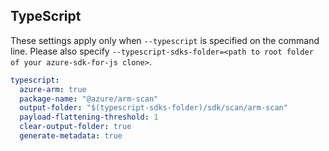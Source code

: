 ## TypeScript

These settings apply only when `--typescript` is specified on the command line.
Please also specify `--typescript-sdks-folder=<path to root folder of your azure-sdk-for-js clone>`.

``` yaml $(typescript)
typescript:
  azure-arm: true
  package-name: "@azure/arm-scan"
  output-folder: "$(typescript-sdks-folder)/sdk/scan/arm-scan"
  payload-flattening-threshold: 1
  clear-output-folder: true
  generate-metadata: true
```
